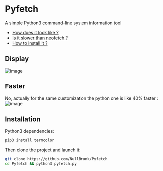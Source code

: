 # Pyfetch

A simple Python3 command-line system information tool

- <a href="https://github.com/NullBrunk/Pyfetch#display">How does it look like ?</a>
- <a href="https://github.com/NullBrunk/Pyfetch#faster">Is it slower than neofetch ?</a>
- <a href="https://github.com/NullBrunk/Pyfetch#installation">How to install it ?</a>

## Display
![image](https://user-images.githubusercontent.com/106782577/207334421-20c503ad-8079-4712-9311-47d3ff0e1d5f.png)

## Faster
No, actually for the same customization the python one is like 40% faster :    
![image](https://user-images.githubusercontent.com/106782577/207340191-8d57ac7f-1810-437a-b899-d24f8629dc4e.png)

## Installation

Python3 dependencies:
```bash
pip3 install termcolor
```

Then clone the project and launch it:
```bash
git clone https://github.com/NullBrunk/Pyfetch
cd Pyfetch && python3 pyfetch.py

```
